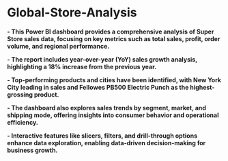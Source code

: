 # Global-Store-Analysis


**- This Power BI dashboard provides a comprehensive analysis of Super Store sales data, focusing on key metrics such as total sales, profit, order volume, and regional 
    performance.**
    
**- The report includes year-over-year (YoY) sales growth analysis, highlighting a 18% increase from the previous year.**

**- Top-performing products and cities have been identified, with New York City leading in sales and Fellowes PB500 Electric Punch as the highest-grossing product.**

**- The dashboard also explores sales trends by segment, market, and shipping mode, offering insights into consumer behavior and operational efficiency.** 

**- Interactive features like slicers, filters, and drill-through options enhance data exploration, enabling data-driven decision-making for business growth.**
